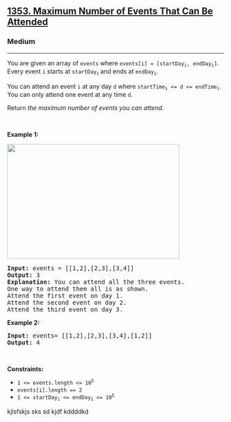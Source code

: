 <h2><a href="https://leetcode.com/problems/maximum-number-of-events-that-can-be-attended/">1353. Maximum Number of Events That Can Be Attended</a></h2><h3>Medium</h3><hr><div><p>You are given an array of <code>events</code> where <code>events[i] = [startDay<sub>i</sub>, endDay<sub>i</sub>]</code>. Every event <code>i</code> starts at <code>startDay<sub>i</sub></code><sub> </sub>and ends at <code>endDay<sub>i</sub></code>.</p>

<p>You can attend an event <code>i</code> at any day <code>d</code> where <code>startTime<sub>i</sub> &lt;= d &lt;= endTime<sub>i</sub></code>. You can only attend one event at any time <code>d</code>.</p>

<p>Return <em>the maximum number of events you can attend</em>.</p>

<p>&nbsp;</p>
<p><strong>Example 1:</strong></p>
<img alt="" src="https://assets.leetcode.com/uploads/2020/02/05/e1.png" style="width: 400px; height: 267px;">
<pre><strong>Input:</strong> events = [[1,2],[2,3],[3,4]]
<strong>Output:</strong> 3
<strong>Explanation:</strong> You can attend all the three events.
One way to attend them all is as shown.
Attend the first event on day 1.
Attend the second event on day 2.
Attend the third event on day 3.
</pre>

<p><strong>Example 2:</strong></p>

<pre><strong>Input:</strong> events= [[1,2],[2,3],[3,4],[1,2]]
<strong>Output:</strong> 4
</pre>

<p>&nbsp;</p>
<p><strong>Constraints:</strong></p>

<ul>
	<li><code>1 &lt;= events.length &lt;= 10<sup>5</sup></code></li>
	<li><code>events[i].length == 2</code></li>
	<li><code>1 &lt;= startDay<sub>i</sub> &lt;= endDay<sub>i</sub> &lt;= 10<sup>5</sup></code></li>
</ul>
</div>

kjlsfskjs
sks
sd
kjdf
kddddkd

